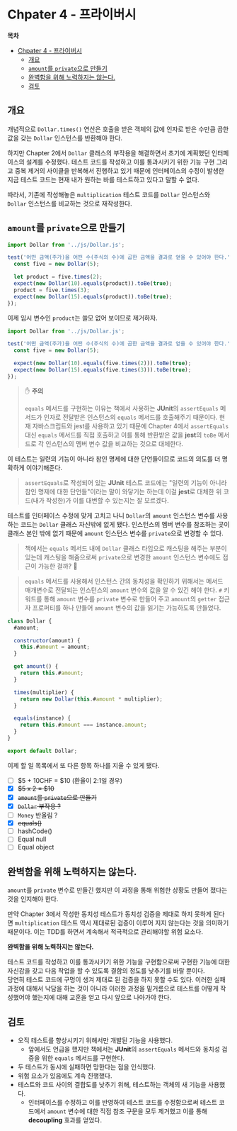 # Chpater 4 - 프라이버시

**목차**

- [Chpater 4 - 프라이버시](#chpater-4---프라이버시)
  - [개요](#개요)
  - [`amount`를 `private`으로 만들기](#amount를-private으로-만들기)
  - [완벽함을 위해 노력하지는 않는다.](#완벽함을-위해-노력하지는-않는다)
  - [검토](#검토)

## 개요

개념적으로 `Dollar.times()` 연산은 호출을 받은 객체의 값에 인자로 받은 수만큼 곱한 값을 갖는 `Dollar` 인스턴스를 반환해야 한다.

하지만 Chapter 2에서 `Dollar` 클래스의 부작용을 해결하면서 초기에 계획했던 인터페이스의 설계를 수정했다. 테스트 코드를 작성하고 이를 통과시키기 위한 기능 구현 그리고 중복 제거의 사이클을 반복해서 진행하고 있기 때문에 인터페이스의 수정이 발생한 지금 테스트 코드는 현재 내가 원하는 바를 테스트하고 있다고 말할 수 없다.

따라서, 기존에 작성해놓은 `multiplication` 테스트 코드를 `Dollar` 인스턴스와 `Dollar` 인스턴스를 비교하는 것으로 재작성한다.

## `amount`를 `private`으로 만들기

```javascript
import Dollar from '../js/Dollar.js';

test('어떤 금액(주가)을 어떤 수(주식의 수)에 곱한 금액을 결과로 얻을 수 있어야 한다.', () => {
  const five = new Dollar(5);

  let product = five.times(2);
  expect(new Dollar(10).equals(product)).toBe(true);
  product = five.times(3);
  expect(new Dollar(15).equals(product)).toBe(true);
});
```

이제 임시 변수인 `product`는 쓸모 없어 보이므로 제거하자.

```javascript
import Dollar from '../js/Dollar.js';

test('어떤 금액(주가)을 어떤 수(주식의 수)에 곱한 금액을 결과로 얻을 수 있어야 한다.', () => {
  const five = new Dollar(5);

  expect(new Dollar(10).equals(five.times(2))).toBe(true);
  expect(new Dollar(15).equals(five.times(3))).toBe(true);
});
```

> ✋ **주의**
>
> `equals` 메서드를 구현하는 이유는 책에서 사용하는 **JUnit**의 `assertEquals` 메서드가 인자로 전달받은 인스턴스의 `equals` 메서드를 호출해주기 때문이다. 현재 자바스크립트와 jest를 사용하고 있기 때문에 Chapter 4에서 `assertEquals` 대신 `equals` 메서드를 직접 호출하고 이를 통해 반환받은 값을 **jest**의 `toBe` 메서드로 각 인스턴스의 멤버 변수 값을 비교하는 것으로 대체한다.

이 테스트는 일련의 기능이 아니라 참인 명제에 대한 단언들이므로 코드의 의도를 더 명확하게 이야기해준다.

> `assertEquals`로 작성되어 있는 **JUnit** 테스트 코드에는 "일련의 기능이 아니라 참인 명제에 대한 단언들"이라는 말이 와닿기는 하는데 이걸 **jest**로 대체한 위 코드(내가 작성한)가 이를 대변할 수 있는지는 잘 모르겠다.

테스트를 인터페이스 수정에 맞게 고치고 나니 `Dollar`의 `amount` 인스턴스 변수를 사용하는 코드는 `Dollar` 클래스 자신밖에 없게 됐다. 인스턴스의 멤버 변수를 참조하는 곳이 클래스 본인 밖에 없기 때문에 `amount` 인스턴스 변수를 `private`으로 변경할 수 있다.

> 책에서는 `equals` 메서드 내에 `Dollar` 클래스 타입으로 캐스팅을 해주는 부분이 있는데 캐스팅을 해줌으로써 `private`으로 변경한 `amount` 인스턴스 변수에도 접근이 가능한 걸까? 🧐

> `equals` 메서드를 사용해서 인스턴스 간의 동치성을 확인하기 위해서는 메서드 매개변수로 전달되는 인스턴스의 `amount` 변수의 값을 알 수 있긴 해야 한다. `#` 키워드를 통해 `amount` 변수를 `private` 변수로 만들어 주고 `amount`의 `getter` 접근자 프로퍼티를 하나 만들어 `amount` 변수의 값을 읽기는 가능하도록 만들었다.

```javascript
class Dollar {
  #amount;

  constructor(amount) {
    this.#amount = amount;
  }

  get amount() {
    return this.#amount;
  }

  times(multiplier) {
    return new Dollar(this.#amount * multiplier);
  }

  equals(instance) {
    return this.#amount === instance.amount;
  }
}

export default Dollar;
```

이제 할 일 목록에서 또 다른 항목 하나를 지울 수 있게 됐다.

- [ ] $5 + 10CHF = $10 (환율이 2:1일 경우)
- [x] ~~$5 x 2 = $10~~
- [x] ~~`amount`를 `private`으로 만들기~~
- [x] ~~`Dollar` 부작용 ?~~
- [ ] `Money` 반올림 ?
- [x] ~~equals()~~
- [ ] hashCode()
- [ ] Equal null
- [ ] Equal object

## 완벽함을 위해 노력하지는 않는다.

`amount`를 `private` 변수로 만들긴 했지만 이 과정을 통해 위험한 상황도 만들어 졌다는 것을 인지해야 한다.

만약 Chapter 3에서 작성한 동치성 테스트가 동치성 검증을 제대로 하지 못하게 된다면 `multiplication` 테스트 역시 제대로된 검증이 이루어 지지 않는다는 것을 의미하기 때문이다. 이는 TDD를 하면서 계속해서 적극적으로 관리해야할 위험 요소다.

**완벽함을 위해 노력하지는 않는다.**

테스트 코드를 작성하고 이를 통과시키기 위한 기능을 구현함으로써 구현한 기능에 대한 자신감을 갖고 다음 작업을 할 수 있도록 결함의 정도를 낮추기를 바랄 뿐이다.  
당연히 테스트 코드에 구멍이 생겨 제대로 된 검증을 하지 못할 수도 있다. 이러한 실패 과정에 대해서 낙담을 하는 것이 아니라 이러한 과정을 밑거름으로 테스트를 어떻게 작성했어야 했는지에 대해 교훈을 얻고 다시 앞으로 나아가야 한다.

## 검토

- 오직 테스트를 향상시키기 위해서만 개발된 기능을 사용했다.
  - 앞에서도 언급을 했지만 책에서는 **JUnit**의 `assertEquals` 메서드와 동치성 검증을 위한 `equals` 메서드를 구현한다.
- 두 테스트가 동시에 실패하면 망한다는 점을 인식했다.
- 위험 요소가 있음에도 계속 진행했다.
- 테스트와 코드 사이의 결합도를 낮추기 위해, 테스트하는 객체의 새 기능을 사용했다.
  - 인터페이스를 수정하고 이를 반영하여 테스트 코드를 수정함으로써 테스트 코드에서 `amount` 변수에 대한 직접 참조 구문을 모두 제거했고 이를 통해 **decoupling** 효과를 얻었다.
